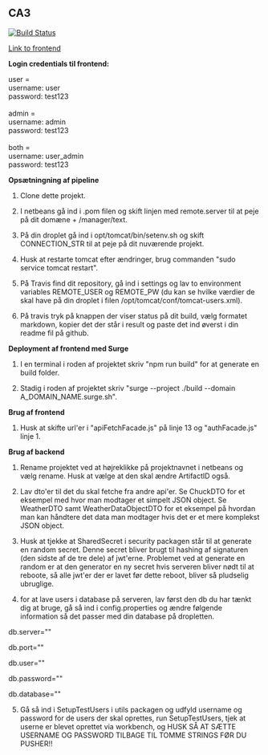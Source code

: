 ## CA3

[![Build Status](https://travis-ci.com/Bringordie/ca3_backend.svg?branch=master)](https://travis-ci.com/Bringordie/ca3_backend)

[Link to frontend](https://github.com/Bringordie/ca3_frontend)

**Login credentials til frontend:**

user = 
<br>
username: user 
<br>
password: test123
<br><br>
admin = 
<br>
username: admin
<br>
password: test123
<br><br>
both = 
<br>
username: user_admin
<br>
password: test123
<br>

**Opsætningning af pipeline**

1) Clone dette projekt.

2) I netbeans gå ind i .pom filen og skift linjen med remote.server til at peje på dit domæne + /manager/text. 

3) På din droplet gå ind i opt/tomcat/bin/setenv.sh og skift CONNECTION_STR til at peje på dit nuværende projekt.

4) Husk at restarte tomcat efter ændringer, brug commanden "sudo service tomcat restart".

5) På Travis find dit repository, gå ind i settings og lav to environment variables REMOTE_USER og REMOTE_PW (du kan se hvilke værdier de skal have på din droplet i filen /opt/tomcat/conf/tomcat-users.xml).

6) På travis tryk på knappen der viser status på dit build, vælg formatet markdown, kopier det der står i result og paste det ind øverst i din readme fil på github.

**Deployment af frontend med Surge**

1) I en terminal i roden af projektet skriv "npm run build" for at generate en build folder.

2) Stadig i roden af projektet skriv "surge --project ./build --domain A_DOMAIN_NAME.surge.sh".

**Brug af frontend**

1) Husk at skifte url'er i "apiFetchFacade.js" på linje 13 og "authFacade.js" linje 1.

**Brug af backend**

1) Rename projektet ved at højreklikke på projektnavnet i netbeans og vælg rename. Husk at vælge at den skal ændre ArtifactID også.

2) Lav dto'er til det du skal fetche fra andre api'er. Se ChuckDTO for et eksempel med hvor man modtager et simpelt JSON object. Se WeatherDTO samt WeatherDataObjectDTO for et eksempel på hvordan man kan håndtere det data man modtager hvis det er et mere komplekst JSON object.

3) Husk at tjekke at SharedSecret i security packagen står til at generate en random secret. Denne secret bliver brugt til hashing af signaturen (den sidste af de tre dele) af jwt'erne. Problemet ved at generate en random er at den generator en ny secret hvis serveren bliver nødt til at reboote, så alle jwt'er der er lavet før dette reboot, bliver så pludselig ubruglige.

4) for at lave users i database på serveren, lav først den db du har tænkt dig at bruge, gå så ind i config.properties og ændre følgende information så det passer med din database på dropletten. 

db.server=""


db.port=""


db.user=""


db.password=""


db.database=""



5) Gå så ind i SetupTestUsers i utils packagen og udfyld username og password for de users der skal oprettes, run SetupTestUsers, tjek at userne er blevet oprettet via workbench, og HUSK SÅ AT SÆTTE USERNAME OG PASSWORD TILBAGE TIL TOMME STRINGS FØR DU PUSHER!!



